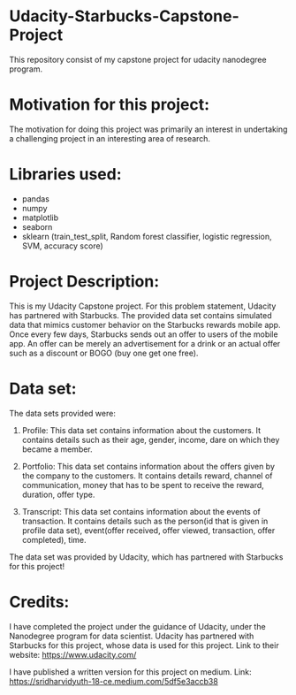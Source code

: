 # Udacity-Starbucks-Capstone-Project
This repository consist of my capstone project for udacity nanodegree program. 

# Motivation for this project:
The motivation for doing this project was primarily an interest in undertaking a challenging project in an interesting area of research.

# Libraries used:
   - pandas
   - numpy
   - matplotlib
   - seaborn
   - sklearn (train_test_split, Random forest classifier, logistic regression, SVM, accuracy score)
   

# Project Description:
This is my Udacity Capstone project. For this problem statement, Udacity has partnered with Starbucks. The provided data set contains simulated data that mimics customer behavior on the Starbucks rewards mobile app. Once every few days, Starbucks sends out an offer to users of the mobile app. An offer can be merely an advertisement for a drink or an actual offer such as a discount or BOGO (buy one get one free).

# Data set:
The data sets provided were:

   1) Profile: This data set contains information about the customers. It contains details such as their age, gender, income, dare on which they became a member.
    
   2) Portfolio: This data set contains information about the offers given by the company to the customers. It contains details reward, channel of communication, money that has to be spent to receive the reward, duration, offer type.
   
   3) Transcript: This data set contains information about the events of transaction. It contains details such as the person(id that is given in profile data set), event(offer received, offer viewed, transaction, offer completed), time.

The data set was provided by Udacity, which has partnered with Starbucks for this project!

# Credits:
I have completed the project under the guidance of Udacity, under the Nanodegree program for data scientist. Udacity has partnered with Starbucks for this project, whose data is used for this project. 
Link to their website: https://www.udacity.com/

I have published a written version for this project on medium. Link:
https://sridharvidyuth-18-ce.medium.com/5df5e3accb38

